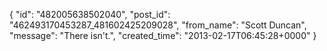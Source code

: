  {
   "id": "482005638502040",
   "post_id": "462493170453287_481602425209028",
   "from_name": "Scott Duncan",
   "message": "There isn't.",
   "created_time": "2013-02-17T06:45:28+0000"
 }
